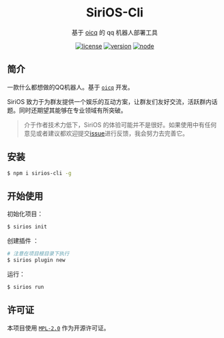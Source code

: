 <div align="center">

# SiriOS-Cli

基于 [oicq](https://github.com/takayama-lily/oicq) 的 qq 机器人部署工具

[![license](https://img.shields.io/github/license/Sirius0v0/SiriOS-Cli)](https://choosealicense.com/licenses/mpl-2.0/)
[![version](https://img.shields.io/github/package-json/v/Sirius0v0/SiriOS-Cli)](https://github.com/Sirius0v0/SiriOS-Cli)
[![node](https://img.shields.io/node/v/oicq)](https://github.com/takayama-lily/oicq)

</div>

## 简介
一款什么都想做的QQ机器人。基于 [`oicq`](https://github.com/takayama-lily/oicq ) 开发。

SiriOS 致力于为群友提供一个娱乐的互动方案，让群友们友好交流，活跃群内话题。同时还期望其能够在专业领域有所突破。

> 介于作者技术力低下，SiriOS 的体验可能并不是很好。如果使用中有任何意见或者建议都欢迎提交[issue](https://github.com/Sirius0v0/SiriusBot/issues)进行反馈，我会努力去完善它。

## 安装
```bash
$ npm i sirios-cli -g
```

## 开始使用
初始化项目：
```bash
$ sirios init
```
创建插件 ：
```bash
# 注意在项目根目录下执行
$ sirios plugin new
```
运行：
```bash
$ sirios run
```

## 许可证
本项目使用 [`MPL-2.0`](https://choosealicense.com/licenses/mpl-2.0/) 作为开源许可证。
